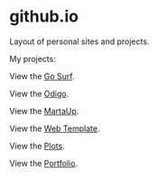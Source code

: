 # github.io
Layout of personal sites and projects.

<p>My projects:</p>

<p>View the <a href="https://igor-muram.github.io/gosurf/index.html" target="_blank">Go Surf</a>.</p>
<p>View the <a href="https://igor-muram.github.io/odigo/index.html" target="_blank">Odigo</a>.</p>
<p>View the <a href="https://igor-muram.github.io/martaup/index.html" target="_blank">MartaUp</a>.</p>
<p>View the <a href="https://igor-muram.github.io/webtemplate/index.html" target="_blank">Web Template</a>.</p>
<p>View the <a href="https://igor-muram.github.io/plots/index.html" target="_blank">Plots</a>.</p>
<p>View the <a href="https://igor-muram.github.io/portfolio/index.html" target="_blank">Portfolio</a>.</p>